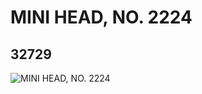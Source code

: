 # MINI HEAD, NO. 2224
## 32729
![MINI HEAD, NO. 2224](https://lc-www-live-s.legocdn.com/media/bricks/5/2/6182787.jpg)